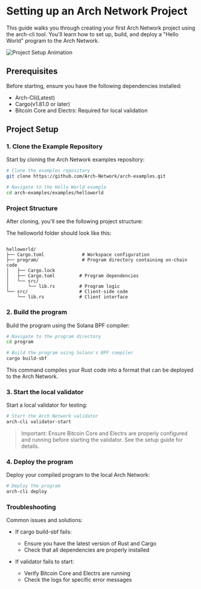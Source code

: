 # Setting up an Arch Network Project

This guide walks you through creating your first Arch Network project using the arch-cli tool. You'll learn how to set up, build, and deploy a "Hello World" program to the Arch Network.

<div class="terminal-animation">
  <img src="../assets/setup-project-demo.gif" alt="Project Setup Animation" />
</div>

## Prerequisites

Before starting, ensure you have the following dependencies installed:
- Arch-Cli(Latest)
- Cargo(v1.81.0 or later)
- Bitcoin Core and Electrs: Required for local validation

## Project Setup

### 1. Clone the Example Repository

Start by cloning the Arch Network examples repository:

```bash
# Clone the examples repository
git clone https://github.com/Arch-Network/arch-examples.git

# Navigate to the Hello World example
cd arch-examples/examples/helloworld
```

### Project Structure
After cloning, you'll see the following project structure:

The helloworld folder should look like this:

```ignore

helloworld/
├── Cargo.toml              # Workspace configuration
├── program/                # Program directory containing on-chain code
│   ├── Cargo.lock
│   ├── Cargo.toml         # Program dependencies
│   └── src/
│       └── lib.rs         # Program logic
└── src/                   # Client-side code
    └── lib.rs             # Client interface
```

### 2. Build the program

Build the program using the Solana BPF compiler:

```bash
# Navigate to the program directory
cd program

# Build the program using Solana's BPF compiler
cargo build-sbf
```

This command compiles your Rust code into a format that can be deployed to the Arch Network.

### 3. Start the local validator
Start a local validator for testing:

```bash
# Start the Arch Network validator
arch-cli validator-start
```

> Important: Ensure Bitcoin Core and Electrs are properly configured and running before starting the validator. See the setup guide for details.

### 4. Deploy the program

Deploy your compiled program to the local Arch Network:

```bash
# Deploy the program
arch-cli deploy
```


### Troubleshooting
Common issues and solutions:

- If cargo build-sbf fails:
  - Ensure you have the latest version of Rust and Cargo
  - Check that all dependencies are properly installed


- If validator fails to start:
  - Verify Bitcoin Core and Electrs are running
  - Check the logs for specific error messages